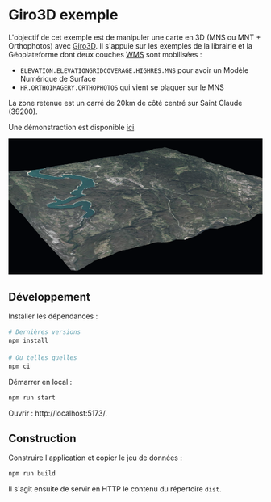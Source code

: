 # Giro3D exemple

L'objectif de cet exemple est de manipuler une carte en 3D (MNS ou MNT + Orthophotos) avec [Giro3D](https://giro3d.org/).
Il s'appuie sur les exemples de la librairie et la Géoplateforme dont deux couches [WMS](https://data.geopf.fr/wms-r/wms?SERVICE=WMS&VERSION=1.3.0&REQUEST=GetCapabilities) sont mobilisées :
* `ELEVATION.ELEVATIONGRIDCOVERAGE.HIGHRES.MNS` pour avoir un Modèle Numérique de Surface
* `HR.ORTHOIMAGERY.ORTHOPHOTOS` qui vient se plaquer sur le MNS

La zone retenue est un carré de 20km de côté centré sur Saint Claude (39200).

Une démonstraction est disponible [ici](https://cvagner.github.io/giro3d-exemple/).

![Saint Claude Giro3d](exemple.png)

## Développement

Installer les dépendances :
```sh
# Dernières versions
npm install

# Ou telles quelles
npm ci
```

Démarrer en local :
```sh
npm run start
```

Ouvrir : http://localhost:5173/.

## Construction

Construire l'application et copier le jeu de données :
```sh
npm run build
```

Il s'agit ensuite de servir en HTTP le contenu du répertoire `dist`.